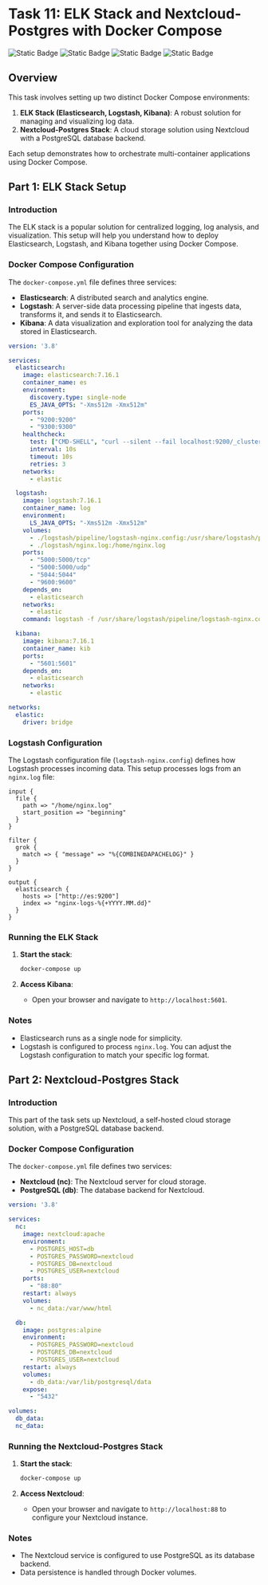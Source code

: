 # Task 11: ELK Stack and Nextcloud-Postgres with Docker Compose

![Static Badge](https://img.shields.io/badge/build-Ubuntu-brightgreen?style=flat&logo=ubuntu&label=Linux&labelColor=Orange&color=red) ![Static Badge](https://img.shields.io/badge/Docker-27.0.3-skyblue?style=flat&logo=docker&label=Docker) ![Static Badge](https://img.shields.io/badge/nginx-1.18.0-grey?style=flat&logo=nginx&label=nginx&labelColor=darkgreen&color=grey) ![Static Badge](https://img.shields.io/badge/Linux-Task11-Orange?style=flat&label=DevOps&labelColor=blue&color=gray)

## Overview

This task involves setting up two distinct Docker Compose environments:

1. **ELK Stack (Elasticsearch, Logstash, Kibana)**: A robust solution for managing and visualizing log data.
2. **Nextcloud-Postgres Stack**: A cloud storage solution using Nextcloud with a PostgreSQL database backend.

Each setup demonstrates how to orchestrate multi-container applications using Docker Compose.

## Part 1: ELK Stack Setup

### Introduction

The ELK stack is a popular solution for centralized logging, log analysis, and visualization. This setup will help you understand how to deploy Elasticsearch, Logstash, and Kibana together using Docker Compose.

### Docker Compose Configuration

The `docker-compose.yml` file defines three services:

- **Elasticsearch**: A distributed search and analytics engine.
- **Logstash**: A server-side data processing pipeline that ingests data, transforms it, and sends it to Elasticsearch.
- **Kibana**: A data visualization and exploration tool for analyzing the data stored in Elasticsearch.

```yaml
version: '3.8'

services:
  elasticsearch:
    image: elasticsearch:7.16.1
    container_name: es
    environment:
      discovery.type: single-node
      ES_JAVA_OPTS: "-Xms512m -Xmx512m"
    ports:
      - "9200:9200"
      - "9300:9300"
    healthcheck:
      test: ["CMD-SHELL", "curl --silent --fail localhost:9200/_cluster/health || exit 1"]
      interval: 10s
      timeout: 10s
      retries: 3
    networks:
      - elastic

  logstash:
    image: logstash:7.16.1
    container_name: log
    environment:
      LS_JAVA_OPTS: "-Xms512m -Xmx512m"
    volumes:
      - ./logstash/pipeline/logstash-nginx.config:/usr/share/logstash/pipeline/logstash-nginx.config
      - ./logstash/nginx.log:/home/nginx.log
    ports:
      - "5000:5000/tcp"
      - "5000:5000/udp"
      - "5044:5044"
      - "9600:9600"
    depends_on:
      - elasticsearch
    networks:
      - elastic
    command: logstash -f /usr/share/logstash/pipeline/logstash-nginx.config

  kibana:
    image: kibana:7.16.1
    container_name: kib
    ports:
      - "5601:5601"
    depends_on:
      - elasticsearch
    networks:
      - elastic

networks:
  elastic:
    driver: bridge
```

### Logstash Configuration

The Logstash configuration file (`logstash-nginx.config`) defines how Logstash processes incoming data. This setup processes logs from an `nginx.log` file:

```plaintext
input {
  file {
    path => "/home/nginx.log"
    start_position => "beginning"
  }
}

filter {
  grok {
    match => { "message" => "%{COMBINEDAPACHELOG}" }
  }
}

output {
  elasticsearch {
    hosts => ["http://es:9200"]
    index => "nginx-logs-%{+YYYY.MM.dd}"
  }
}
```

### Running the ELK Stack

1. **Start the stack**:
   ```bash
   docker-compose up
   ```

2. **Access Kibana**:
   - Open your browser and navigate to `http://localhost:5601`.

### Notes

- Elasticsearch runs as a single node for simplicity.
- Logstash is configured to process `nginx.log`. You can adjust the Logstash configuration to match your specific log format.

## Part 2: Nextcloud-Postgres Stack

### Introduction

This part of the task sets up Nextcloud, a self-hosted cloud storage solution, with a PostgreSQL database backend.

### Docker Compose Configuration

The `docker-compose.yml` file defines two services:

- **Nextcloud (nc)**: The Nextcloud server for cloud storage.
- **PostgreSQL (db)**: The database backend for Nextcloud.

```yaml
version: '3.8'

services:
  nc:
    image: nextcloud:apache
    environment:
      - POSTGRES_HOST=db
      - POSTGRES_PASSWORD=nextcloud
      - POSTGRES_DB=nextcloud
      - POSTGRES_USER=nextcloud
    ports:
      - "88:80"
    restart: always
    volumes:
      - nc_data:/var/www/html

  db:
    image: postgres:alpine
    environment:
      - POSTGRES_PASSWORD=nextcloud
      - POSTGRES_DB=nextcloud
      - POSTGRES_USER=nextcloud
    restart: always
    volumes:
      - db_data:/var/lib/postgresql/data
    expose:
      - "5432"

volumes:
  db_data:
  nc_data:
```

### Running the Nextcloud-Postgres Stack

1. **Start the stack**:
   ```bash
   docker-compose up
   ```

2. **Access Nextcloud**:
   - Open your browser and navigate to `http://localhost:88` to configure your Nextcloud instance.

### Notes

- The Nextcloud service is configured to use PostgreSQL as its database backend.
- Data persistence is handled through Docker volumes.

